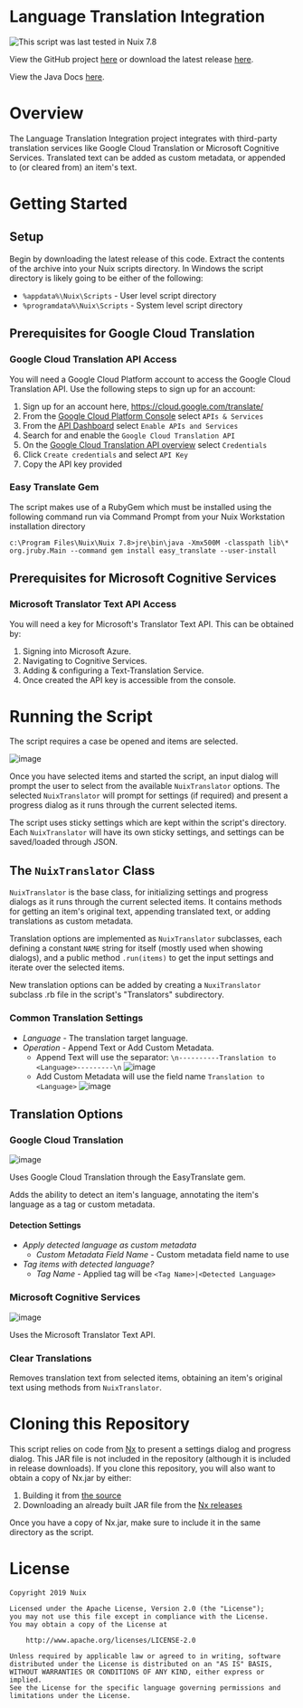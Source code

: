 Language Translation Integration
==============

![This script was last tested in Nuix 7.8](https://img.shields.io/badge/Script%20Tested%20in%20Nuix-7.8-green.svg)

View the GitHub project [here](https://github.com/Nuix/Language-Translation-Integration) or download the latest release [here](https://github.com/Nuix/Language-Translation-Integration/releases).

View the Java Docs [here](https://nuix.github.io/Language-Translation-Integration/).

# Overview

The Language Translation Integration project integrates with third-party translation services like Google Cloud Translation or Microsoft Cognitive Services. Translated text can be added as custom metadata, or appended to (or cleared from) an item's text.

# Getting Started

## Setup

Begin by downloading the latest release of this code.  Extract the contents of the archive into your Nuix scripts directory.  In Windows the script directory is likely going to be either of the following:

- `%appdata%\Nuix\Scripts` - User level script directory
- `%programdata%\Nuix\Scripts` - System level script directory

## Prerequisites for Google Cloud Translation
### Google Cloud Translation API Access
You will need a Google Cloud Platform account to access the Google Cloud Translation API. Use the following steps to sign up for an account:
1. Sign up for an account here, https://cloud.google.com/translate/
2. From the [Google Cloud Platform Console](https://console.cloud.google.com/home) select `APIs & Services`
3. From the [API Dashboard](https://console.cloud.google.com/apis/dashboard) select `Enable APIs and Services`
4. Search for and enable the `Google Cloud Translation API`
5. On the [Google Cloud Translation API overview](https://console.cloud.google.com/apis/api/translate.googleapis.com/overview) select `Credentials`
6. Click `Create credentials` and select `API Key`
7. Copy the API key provided

### Easy Translate Gem
The script makes use of a RubyGem which must be installed using the following command run via Command Prompt from your Nuix Workstation installation directory

`c:\Program Files\Nuix\Nuix 7.8>jre\bin\java -Xmx500M -classpath lib\* org.jruby.Main --command gem install easy_translate --user-install`

## Prerequisites for Microsoft Cognitive Services
### Microsoft Translator Text API Access
You will need a key for Microsoft's Translator Text API. This can be obtained by:
1. Signing into Microsoft Azure.
2. Navigating to Cognitive Services.
3. Adding & configuring a Text-Translation Service.
4. Once created the API key is accessible from the console.

# Running the Script
The script requires a case be opened and items are selected.

![image](https://user-images.githubusercontent.com/22751246/54239011-5d51ea00-44f0-11e9-81e3-89c1ef79a42e.png)

Once you have selected items and started the script, an input dialog will prompt the user to select from the available `NuixTranslator` options. The selected `NuixTranslator` will prompt for settings (if required) and present a progress dialog as it runs through the current selected items.

The script uses sticky settings which are kept within the script's directory. Each `NuixTranslator` will have its own sticky settings, and settings can be saved/loaded through JSON.

## The `NuixTranslator` Class
`NuixTranslator` is the base class, for initializing settings and progress dialogs as it runs through the current selected items. It contains methods for getting an item's original text, appending translated text, or adding translations as custom metadata.

Translation options are implemented as `NuixTranslator` subclasses, each defining a constant `NAME` string for itself (mostly used when showing dialogs), and a public method `.run(items)` to get the input settings and iterate over the selected items.

New translation options can be added by creating a `NuxiTranslator` subclass .rb file in the script's "Translators" subdirectory.

### Common Translation Settings

- *Language* - The translation target language.
- *Operation* - Append Text or Add Custom Metadata.
  - Append Text will use the separator: `\n----------Translation to <Language>---------\n`
  ![image](https://user-images.githubusercontent.com/22751246/54239317-41027d00-44f1-11e9-8519-73fd5c627643.png)
  - Add Custom Metadata will use the field name `Translation to <Language>`
  ![image](https://user-images.githubusercontent.com/22751246/54239393-71e2b200-44f1-11e9-9ee5-4f0e6070e7ee.png)

## Translation Options
### Google Cloud Translation

![image](https://user-images.githubusercontent.com/22751246/54239180-d5b8ab00-44f0-11e9-9a1f-e9548cfbed07.png)

Uses Google Cloud Translation through the EasyTranslate gem.

Adds the ability to detect an item's language, annotating the item's language as a tag or custom metadata.

#### Detection Settings
- *Apply detected language as custom metadata*
  - *Custom Metadata Field Name* - Custom metadata field name to use
- *Tag items with detected language?*
  - *Tag Name* - Applied tag will be `<Tag Name>|<Detected Language>`

### Microsoft Cognitive Services

![image](https://user-images.githubusercontent.com/22751246/54239118-a4d87600-44f0-11e9-999b-7f6bcc256f3e.png)

Uses the Microsoft Translator Text API.

### Clear Translations
Removes translation text from selected items, obtaining an item's original text using methods from `NuixTranslator`.

# Cloning this Repository

This script relies on code from [Nx](https://github.com/Nuix/Nx) to present a settings dialog and progress dialog.  This JAR file is not included in the repository (although it is included in release downloads).  If you clone this repository, you will also want to obtain a copy of Nx.jar by either:
1. Building it from [the source](https://github.com/Nuix/Nx)
2. Downloading an already built JAR file from the [Nx releases](https://github.com/Nuix/Nx/releases)

Once you have a copy of Nx.jar, make sure to include it in the same directory as the script.

# License

```
Copyright 2019 Nuix

Licensed under the Apache License, Version 2.0 (the "License");
you may not use this file except in compliance with the License.
You may obtain a copy of the License at

    http://www.apache.org/licenses/LICENSE-2.0

Unless required by applicable law or agreed to in writing, software
distributed under the License is distributed on an "AS IS" BASIS,
WITHOUT WARRANTIES OR CONDITIONS OF ANY KIND, either express or implied.
See the License for the specific language governing permissions and
limitations under the License.
```
